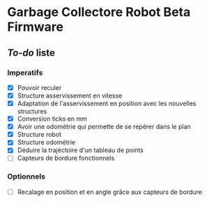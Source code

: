 # Garbage Collectore Robot Beta Firmware

## *To-do* liste

### Imperatifs
- [x] Pouvoir reculer
- [x] Structure asservissement en vitesse
- [x] Adaptation de l'asservissement en position avec les nouvelles structures
- [x] Conversion ticks en mm
- [x] Avoir une odométrie qui permette de se repérer dans le plan 
- [x] Structure robot 
- [x] Structure odométrie
- [x] Déduire la trajéctoire d'un tableau de points
- [ ] Capteurs de bordure fonctionnels

### Optionnels 
- [ ] Recalage en position et en angle grâce aux capteurs de bordure
